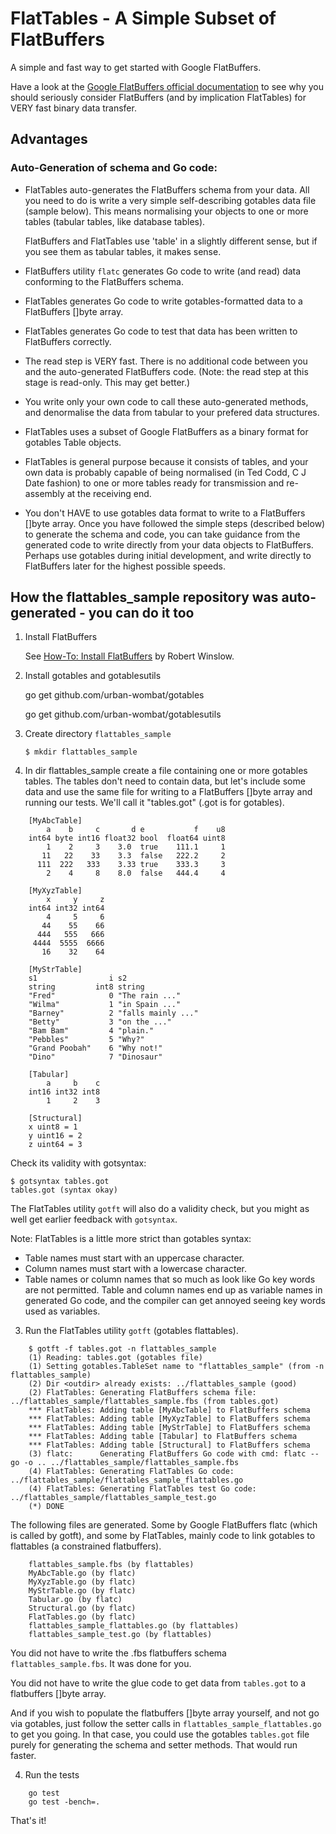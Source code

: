 # FlatTables - A Simple Subset of FlatBuffers

A simple and fast way to get started with Google FlatBuffers.

Have a look at the [Google FlatBuffers official documentation](https://google.github.io/flatbuffers) to see
why you should seriously consider FlatBuffers (and by implication FlatTables) for VERY fast binary
data transfer.

## Advantages

### Auto-Generation of schema and Go code:

* FlatTables auto-generates the FlatBuffers schema from your data.
  All you need to do is write a very simple self-describing gotables data file (sample below).
  This means normalising your objects to one or more tables (tabular tables, like database tables).

  FlatBuffers and FlatTables use 'table' in a slightly different sense, but if you see them as tabular
  tables, it makes sense.

* FlatBuffers utility `flatc` generates Go code to write (and read) data conforming to the FlatBuffers schema.

* FlatTables generates Go code to write gotables-formatted data to a FlatBuffers []byte array.

* FlatTables generates Go code to test that data has been written to FlatBuffers correctly.

* The read step is VERY fast. There is no additional code between you and the auto-generated FlatBuffers code.
  (Note: the read step at this stage is read-only. This may get better.)

* You write only your own code to call these auto-generated methods, and denormalise the data from tabular to
  your prefered data structures.

* FlatTables uses a subset of Google FlatBuffers as a binary format for gotables Table objects.

* FlatTables is general purpose because it consists of tables, and your own data is probably capable of being
  normalised (in Ted Codd, C J Date fashion) to one or more tables ready for transmission and re-assembly
  at the receiving end.

* You don't HAVE to use gotables data format to write to a FlatBuffers []byte array. Once you have followed the simple
steps (described below) to generate the schema and code, you can take guidance from the generated code
to write directly from your data objects to FlatBuffers. Perhaps use gotables during initial
development, and write directly to FlatBuffers later for the highest possible speeds.

## How the flattables_sample repository was auto-generated - you can do it too

1. Install FlatBuffers

    See [How-To: Install FlatBuffers](https://rwinslow.com/posts/how-to-install-flatbuffers) by Robert Winslow.

2. Install gotables and gotablesutils

    go get github.com/urban-wombat/gotables

	go get github.com/urban-wombat/gotablesutils

3. Create directory `flattables_sample`

    `$ mkdir flattables_sample`

4. In dir flattables_sample create a file containing one or more gotables tables. The tables don't need to contain data,
but let's include some data and use the same file for writing to a FlatBuffers []byte array and running our tests.
We'll call it "tables.got" (.got is for gotables).

```
    [MyAbcTable]
        a    b     c       d e           f    u8
    int64 byte int16 float32 bool  float64 uint8
        1    2     3    3.0  true    111.1     1
       11   22    33    3.3  false   222.2     2
      111  222   333    3.33 true    333.3     3
        2    4     8    8.0  false   444.4     4
 
    [MyXyzTable]
        x     y     z
    int64 int32 int64
        4     5     6
       44    55    66
      444   555   666
     4444  5555  6666
       16    32    64
    
    [MyStrTable]
    s1                i s2
    string         int8 string
    "Fred"            0 "The rain ..."
    "Wilma"           1 "in Spain ..."
    "Barney"          2 "falls mainly ..."
    "Betty"           3 "on the ..."
    "Bam Bam"         4 "plain."
    "Pebbles"         5 "Why?"
    "Grand Poobah"    6 "Why not!"
    "Dino"            7 "Dinosaur"
    
    [Tabular]
        a     b    c
    int16 int32 int8
        1     2    3
    
    [Structural]
    x uint8 = 1
    y uint16 = 2
    z uint64 = 3
```

Check its validity with gotsyntax:

    $ gotsyntax tables.got
    tables.got (syntax okay)

The FlatTables utility `gotft` will also do a validity check, but you might as well get earlier feedback with `gotsyntax`.

Note: FlatTables is a little more strict than gotables syntax:
* Table names must start with an uppercase character.
* Column names must start with a lowercase character.
* Table names or column names that so much as look like Go key words are not permitted. Table and column names end up as
variable names in generated Go code, and the compiler can get annoyed seeing key words used as variables.

3. Run the FlatTables utility `gotft` (gotables flattables).

```
    $ gotft -f tables.got -n flattables_sample
    (1) Reading: tables.got (gotables file)
    (1) Setting gotables.TableSet name to "flattables_sample" (from -n flattables_sample)
    (2) Dir <outdir> already exists: ../flattables_sample (good)
    (2) FlatTables: Generating FlatBuffers schema file: ../flattables_sample/flattables_sample.fbs (from tables.got)
    *** FlatTables: Adding table [MyAbcTable] to FlatBuffers schema
    *** FlatTables: Adding table [MyXyzTable] to FlatBuffers schema
    *** FlatTables: Adding table [MyStrTable] to FlatBuffers schema
    *** FlatTables: Adding table [Tabular] to FlatBuffers schema
    *** FlatTables: Adding table [Structural] to FlatBuffers schema
    (3) flatc:      Generating FlatBuffers Go code with cmd: flatc --go -o .. ../flattables_sample/flattables_sample.fbs
    (4) FlatTables: Generating FlatTables Go code: ../flattables_sample/flattables_sample_flattables.go
    (4) FlatTables: Generating FlatTables test Go code: ../flattables_sample/flattables_sample_test.go
    (*) DONE
```

The following files are generated. Some by Google FlatBuffers flatc (which is called by gotft), and some by FlatTables,
mainly code to link gotables to flattables (a constrained flatbuffers).

```
    flattables_sample.fbs (by flattables)
    MyAbcTable.go (by flatc)
    MyXyzTable.go (by flatc)
    MyStrTable.go (by flatc)
    Tabular.go (by flatc)
    Structural.go (by flatc)
    FlatTables.go (by flatc)
    flattables_sample_flattables.go (by flattables)
    flattables_sample_test.go (by flattables)
```

You did not have to write the .fbs flatbuffers schema `flattables_sample.fbs`. It was done for you.

You did not have to write the glue code to get data from `tables.got` to a flatbuffers []byte array.

And if you wish to populate the flatbuffers []byte array yourself, and not go via gotables, just
follow the setter calls in `flattables_sample_flattables.go` to get you going. In that case, you could use
the gotables `tables.got` file purely for generating the schema and setter methods. That would run faster.

4. Run the tests

```
    go test
    go test -bench=.
```

That's it!
